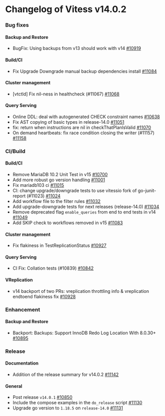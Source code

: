 # Changelog of Vitess v14.0.2

### Bug fixes
#### Backup and Restore
* BugFix: Using backups from v13 should work with v14 [#10919](https://github.com/vitessio/vitess/pull/10919@)
#### Build/CI
* Fix Upgrade Downgrade manual backup dependencies install [#11084](https://github.com/vitessio/vitess/pull/11084)
#### Cluster management
* [vtctld] Fix nil-ness in healthcheck (#11067) [#11068](https://github.com/vitessio/vitess/pull/11068)
#### Query Serving
* Online DDL: deal with autogenerated CHECK constraint names [#10638](https://github.com/vitessio/vitess/pull/10638)
* Fix AST copying of basic types in release-14.0 [#11051](https://github.com/vitessio/vitess/pull/11051)
* fix: return when instructions are nil in checkThatPlanIsValid [#11070](https://github.com/vitessio/vitess/pull/11070)
* On demand heartbeats: fix race condition closing the writer (#11157) [#11158](https://github.com/vitessio/vitess/pull/11158)
### CI/Build
#### Build/CI
* Remove MariaDB 10.2 Unit Test in v15 [#10700](https://github.com/vitessio/vitess/pull/10700)
* Add more robust go version handling [#11001](https://github.com/vitessio/vitess/pull/11001)
* Fix mariadb103 ci [#11015](https://github.com/vitessio/vitess/pull/11015)
* CI: change upgrade/downgrade tests to use vitessio fork of go-junit-report (#11023) [#11024](https://github.com/vitessio/vitess/pull/11024)
* Add workflow file to the filter rules [#11032](https://github.com/vitessio/vitess/pull/11032)
* Add upgrade-downgrade tests for next releases (release-14.0) [#11034](https://github.com/vitessio/vitess/pull/11034)
* Remove deprecated flag `enable_queries` from end to end tests in v14  [#11049](https://github.com/vitessio/vitess/pull/11049)
* Add SKIP check to workflows removed in v15 [#11083](https://github.com/vitessio/vitess/pull/11083)
#### Cluster management
* Fix flakiness in TestReplicationStatus [#10927](https://github.com/vitessio/vitess/pull/10927)
#### Query Serving
* CI Fix: Collation tests (#10839) [#10842](https://github.com/vitessio/vitess/pull/10842)
#### VReplication
* v14 backport of two PRs: vreplication throttling info & vreplication endtoend flakiness fix [#10928](https://github.com/vitessio/vitess/pull/10928)
### Enhancement
#### Backup and Restore
* Backport: Backups: Support InnoDB Redo Log Location With 8.0.30+ [#10895](https://github.com/vitessio/vitess/pull/10895)
### Release
#### Documentation
* Addition of the release summary for v14.0.2 [#11142](https://github.com/vitessio/vitess/pull/11142)
#### General
* Post release `v14.0.1` [#10850](https://github.com/vitessio/vitess/pull/10850)
* Include the compose examples in the `do_release` script [#11130](https://github.com/vitessio/vitess/pull/11130)
* Upgrade go version to `1.18.5` on `release-14.0` [#11131](https://github.com/vitessio/vitess/pull/11131)

